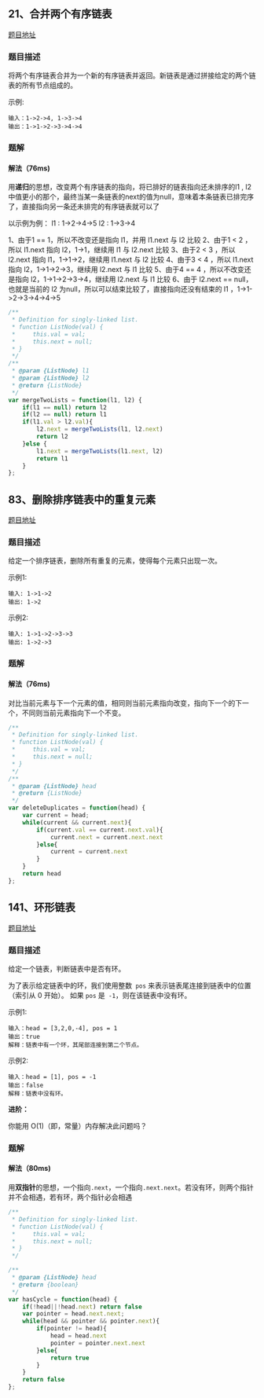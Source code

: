 ## 21、合并两个有序链表

[题目地址](https://leetcode-cn.com/problems/merge-two-sorted-lists/)

### 题目描述
将两个有序链表合并为一个新的有序链表并返回。新链表是通过拼接给定的两个链表的所有节点组成的。 

示例:

```
输入：1->2->4, 1->3->4
输出：1->1->2->3->4->4
```

### 题解

#### 解法（76ms)

用**递归**的思想，改变两个有序链表的指向，将已排好的链表指向还未排序的l1 , l2中值更小的那个，最终当某一条链表的next的值为null，意味着本条链表已排完序了，直接指向另一条还未排完的有序链表就可以了

以示例为例：
l1 : 1->2->4->5
l2 : 1->3->4

1、由于1 == 1，所以不改变还是指向 l1，并用 l1.next 与 l2 比较
2、由于1 < 2 ，所以 l1.next 指向 l2，1->1，继续用 l1 与 l2.next 比较
3、由于2 < 3 ，所以 l2.next 指向 l1，1->1->2，继续用 l1.next 与 l2 比较
4、由于3 < 4 ，所以 l1.next 指向 l2，1->1->2->3，继续用 l2.next 与 l1 比较
5、由于4 == 4 ，所以不改变还是指向 l2，1->1->2->3->4，继续用 l2.next 与 l1 比较
6、由于 l2.next == null，也就是当前的 l2 为null，所以可以结束比较了，直接指向还没有结束的 l1 ，1->1->2->3->4->4->5

```javascript
/**
 * Definition for singly-linked list.
 * function ListNode(val) {
 *     this.val = val;
 *     this.next = null;
 * }
 */
/**
 * @param {ListNode} l1
 * @param {ListNode} l2
 * @return {ListNode}
 */
var mergeTwoLists = function(l1, l2) {
    if(l1 == null) return l2
    if(l2 == null) return l1
    if(l1.val > l2.val){
        l2.next = mergeTwoLists(l1, l2.next)
        return l2
    }else {
        l1.next = mergeTwoLists(l1.next, l2)
        return l1
    }
};
```




## 83、删除排序链表中的重复元素

[题目地址](https://leetcode-cn.com/problems/remove-duplicates-from-sorted-list/)

### 题目描述
给定一个排序链表，删除所有重复的元素，使得每个元素只出现一次。

示例1:

```
输入: 1->1->2
输出: 1->2
```

示例2:

```
输入: 1->1->2->3->3
输出: 1->2->3
```

### 题解

#### 解法（76ms)

对比当前元素与下一个元素的值，相同则当前元素指向改变，指向下一个的下一个，不同则当前元素指向下一个不变。

```javascript
/**
 * Definition for singly-linked list.
 * function ListNode(val) {
 *     this.val = val;
 *     this.next = null;
 * }
 */
/**
 * @param {ListNode} head
 * @return {ListNode}
 */
var deleteDuplicates = function(head) {
    var current = head;
    while(current && current.next){
        if(current.val == current.next.val){
            current.next = current.next.next
        }else{
            current = current.next
        }
    }
    return head
};
```




## 141、环形链表

[题目地址](https://leetcode-cn.com/problems/linked-list-cycle/)

### 题目描述
给定一个链表，判断链表中是否有环。

为了表示给定链表中的环，我们使用整数` pos` 来表示链表尾连接到链表中的位置（索引从 0 开始）。 如果 `pos` 是` -1`，则在该链表中没有环。

示例1:

```
输入：head = [3,2,0,-4], pos = 1
输出：true
解释：链表中有一个环，其尾部连接到第二个节点。
```

示例2:

```
输入：head = [1], pos = -1
输出：false
解释：链表中没有环。
```

**进阶：**

你能用 O(1)（即，常量）内存解决此问题吗？

### 题解

#### 解法（80ms)

用**双指针**的思想，一个指向`.next`，一个指向`.next.next`。若没有环，则两个指针并不会相遇，若有环，两个指针必会相遇

```javascript
/**
 * Definition for singly-linked list.
 * function ListNode(val) {
 *     this.val = val;
 *     this.next = null;
 * }
 */

/**
 * @param {ListNode} head
 * @return {boolean}
 */
var hasCycle = function(head) {
    if(!head||!head.next) return false
    var pointer = head.next.next;
    while(head && pointer && pointer.next){
        if(pointer != head){
            head = head.next
            pointer = pointer.next.next
        }else{
            return true
        }
    }
    return false
};
```